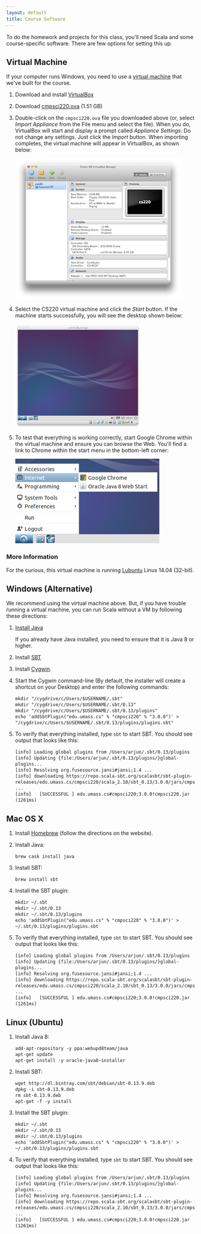 ```yaml
---
layout: default
title: Course Software
---
```


To do the homework and projects for this class, you'll need Scala and some
course-specific software. There are few options for setting this up.

## Virtual Machine

If your computer runs Windows, you need to use a [virtual machine] that we've
built for the course.

1. Download and install [VirtualBox]

2. Download [cmpsci220.ova] (1.51 GB)

3. Double-click on the `cmpsci220.ova` file you downloaded above (or, select
   *Import Appliance* from the File menu and select the file). When you do,
   VirtualBox will start and display a prompt called *Appliance Settings*.
   Do not change any settings. Just click the *Import* button. When importing
   completes, the virtual machine will appear in VirtualBox, as shown below:

   <img src="virtualbox.png">

4. Select the CS220 virtual machine and click the *Start* button. If the
   machine starts successfully, you will see the desktop shown below:

   <img src="vm-desktop.png">

5. To test that everything is working correctly, start Google Chrome within
   the virtual machine and ensure you can browse the Web. You'll find a link
   to Chrome within the start menu in the bottom-left corner:

   <img src="vm-google-chrome.png">

### More Information

For the curious, this virtual machine is running [Lubuntu] Linux 14.04 (32-bit).

## Windows (Alternative)

We recommend using the virtual machine above. But, if you have trouble running
a virtual machine, you can run Scala without a VM by following these directions:

1. [Install Java]((http://www.oracle.com/technetwork/java/javase/downloads/jdk8-downloads-2133151.html).)

   If you already have Java installed, you need to ensure that it is Java 8
   or higher.

2. Install [SBT](http://www.scala-sbt.org)

3. Install [Cygwin](http://www.cygwin.com).

4. Start the Cygwin command-line (By default, the installer will create a shortcut on your
   Desktop) and enter the following commands:

       mkdir "/cygdrive/c/Users/$USERNAME/.sbt"
       mkdir "/cygdrive/c/Users/$USERNAME/.sbt/0.13"
       mkdir "/cygdrive/c/Users/$USERNAME/.sbt/0.13/plugins"
       echo 'addSbtPlugin("edu.umass.cs" % "cmpsci220" % "3.0.0")' > "/cygdrive/c/Users/$USERNAME/.sbt/0.13/plugins/plugins.sbt"

5. To verify that everything installed, type `sbt` to start SBT. You should see
   output that looks like this:

       [info] Loading global plugins from /Users/arjun/.sbt/0.13/plugins
       [info] Updating {file:/Users/arjun/.sbt/0.13/plugins/}global-plugins...
       [info] Resolving org.fusesource.jansi#jansi;1.4 ...
       [info] downloading https://repo.scala-sbt.org/scalasbt/sbt-plugin-releases/edu.umass.cs/cmpsci220/scala_2.10/sbt_0.13/3.0.0/jars/cmpsci220.jar ...
       [info]   [SUCCESSFUL ] edu.umass.cs#cmpsci220;3.0.0!cmpsci220.jar (1261ms)


## Mac OS X


1. Install [Homebrew](http://brew.sh) (follow the directions on the website).

2. Install Java:

       brew cask install java

3. Install SBT:

       brew install sbt

4. Install the SBT plugin:

       mkdir ~/.sbt
       mkdir ~/.sbt/0.13
       mkdir ~/.sbt/0.13/plugins
       echo 'addSbtPlugin("edu.umass.cs" % "cmpsci220" % "3.0.0")' > ~/.sbt/0.13/plugins/plugins.sbt

5. To verify that everything installed, type `sbt` to start SBT. You should see
   output that looks like this:

       [info] Loading global plugins from /Users/arjun/.sbt/0.13/plugins
       [info] Updating {file:/Users/arjun/.sbt/0.13/plugins/}global-plugins...
       [info] Resolving org.fusesource.jansi#jansi;1.4 ...
       [info] downloading https://repo.scala-sbt.org/scalasbt/sbt-plugin-releases/edu.umass.cs/cmpsci220/scala_2.10/sbt_0.13/3.0.0/jars/cmpsci220.jar ...
       [info]   [SUCCESSFUL ] edu.umass.cs#cmpsci220;3.0.0!cmpsci220.jar (1261ms)

## Linux (Ubuntu)

1. Install Java 8:

       add-apt-repository -y ppa:webupd8team/java
       apt-get update
       apt-get install -y oracle-java8-installer


2. Install SBT:

       wget http://dl.bintray.com/sbt/debian/sbt-0.13.9.deb
       dpkg -i sbt-0.13.9.deb
       rm sbt-0.13.9.deb
       apt-get -f -y install


3. Install the SBT plugin:

       mkdir ~/.sbt
       mkdir ~/.sbt/0.13
       mkdir ~/.sbt/0.13/plugins
       echo 'addSbtPlugin("edu.umass.cs" % "cmpsci220" % "3.0.0")' > ~/.sbt/0.13/plugins/plugins.sbt

4. To verify that everything installed, type `sbt` to start SBT. You should see
   output that looks like this:

       [info] Loading global plugins from /Users/arjun/.sbt/0.13/plugins
       [info] Updating {file:/Users/arjun/.sbt/0.13/plugins/}global-plugins...
       [info] Resolving org.fusesource.jansi#jansi;1.4 ...
       [info] downloading https://repo.scala-sbt.org/scalasbt/sbt-plugin-releases/edu.umass.cs/cmpsci220/scala_2.10/sbt_0.13/3.0.0/jars/cmpsci220.jar ...
       [info]   [SUCCESSFUL ] edu.umass.cs#cmpsci220;3.0.0!cmpsci220.jar (1261ms)


[virtual machine]: http://en.wikipedia.org/wiki/Virtual_machine
[VirtualBox]: https://www.virtualbox.org/wiki/Downloads
[cmpsci220.ova]: https://storage.googleapis.com/umass-cmpsci220-artifacts/cmpsci220.ova
[Lubuntu]: http://lubuntu.net
